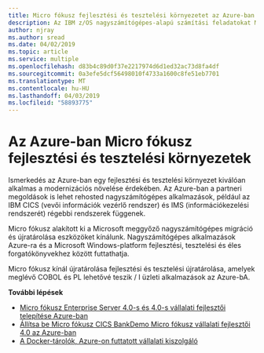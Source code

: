 ```yaml
---
title: Micro fókusz fejlesztési és tesztelési környezetet az Azure-ban |} A Microsoft Docs
description: Az IBM z/OS nagyszámítógépes-alapú számítási feladatokat Micro fókusz megoldások Azure-beli virtuális gépek (VM) az áthelyezési.
author: njray
ms.author: sread
ms.date: 04/02/2019
ms.topic: article
ms.service: multiple
ms.openlocfilehash: d83b4c89d0f37e2217974d6d1ed32ac73d8fa4df
ms.sourcegitcommit: 0a3efe5dcf56498010f4733a1600c8fe51eb7701
ms.translationtype: MT
ms.contentlocale: hu-HU
ms.lasthandoff: 04/03/2019
ms.locfileid: "58893775"
---
```

# <a name="micro-focus-devtest-environments-on-azure"></a>Az Azure-ban Micro fókusz fejlesztési és tesztelési környezetek

Ismerkedés az Azure-ban egy fejlesztési és tesztelési környezet kiválóan alkalmas a modernizációs növelése érdekében. Az Azure-ban a partneri megoldások is lehet rehosted nagyszámítógépes alkalmazások, például az IBM CICS (vevői információk vezérlő rendszer) és IMS (információkezelési rendszerét) régebbi rendszerek függenek.

Micro fókusz alakított ki a Microsoft meggyőző nagyszámítógépes migráció és újratárolása eszközöket kínálunk. Nagyszámítógépes alkalmazások Azure-ra és a Microsoft Windows-platform fejlesztési, tesztelési és éles forgatókönyvekhez között futtathatja.

Micro fókusz kínál újratárolása fejlesztési és tesztelési újratárolása, amelyek meglévő COBOL és PL lehetővé teszik / I üzleti alkalmazások az Azure-bA.

**További lépések**

- [Micro fókusz Enterprise Server 4.0-s és 4.0-s vállalati fejlesztői telepítése Azure-ban](./set-up-micro-focus-azure.md)
- [Állítsa be Micro fókusz CICS BankDemo Micro fókusz vállalati fejlesztői 4.0 az Azure-ban](./demo.md)
- [A Docker-tárolók, Azure-on futtatott vállalati kiszolgáló](./run-enterprise-server-container.md)
